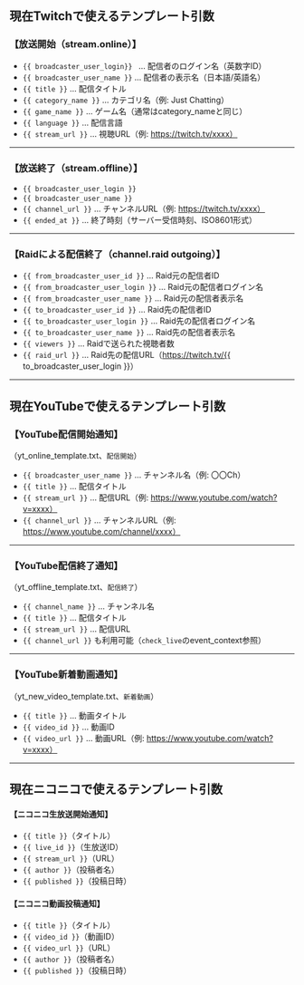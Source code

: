 ## 現在Twitchで使えるテンプレート引数

### 【放送開始（stream.online）】
- `{{ broadcaster_user_login}} ` … 配信者のログイン名（英数字ID）
- `{{ broadcaster_user_name }}` … 配信者の表示名（日本語/英語名）
- `{{ title }}` … 配信タイトル
- `{{ category_name }}` … カテゴリ名（例: Just Chatting）
- `{{ game_name }}` … ゲーム名（通常はcategory_nameと同じ）
- `{{ language }}` … 配信言語
- `{{ stream_url }}` … 視聴URL（例: https://twitch.tv/xxxx）

---

### 【放送終了（stream.offline）】
- `{{ broadcaster_user_login }}`
- `{{ broadcaster_user_name }}`
- `{{ channel_url }}` … チャンネルURL（例: https://twitch.tv/xxxx）
- `{{ ended_at }}` … 終了時刻（サーバー受信時刻、ISO8601形式）

---

### 【Raidによる配信終了（channel.raid outgoing）】
- `{{ from_broadcaster_user_id }}` … Raid元の配信者ID
- `{{ from_broadcaster_user_login }}` … Raid元の配信者ログイン名
- `{{ from_broadcaster_user_name }}` … Raid元の配信者表示名
- `{{ to_broadcaster_user_id }}` … Raid先の配信者ID
- `{{ to_broadcaster_user_login }}` … Raid先の配信者ログイン名
- `{{ to_broadcaster_user_name }}` … Raid先の配信者表示名
- `{{ viewers }}` … Raidで送られた視聴者数
- `{{ raid_url }}` … Raid先の配信URL（https://twitch.tv/{{ to_broadcaster_user_login }}）

---

## 現在YouTubeで使えるテンプレート引数

### 【YouTube配信開始通知】  
（yt_online_template.txt、`配信開始`）

- `{{ broadcaster_user_name }}` … チャンネル名（例: 〇〇Ch）
- `{{ title }}` … 配信タイトル
- `{{ stream_url }}` … 配信URL（例: https://www.youtube.com/watch?v=xxxx）
- `{{ channel_url }}` … チャンネルURL（例: https://www.youtube.com/channel/xxxx）

---

### 【YouTube配信終了通知】  
（yt_offline_template.txt、`配信終了`）

- `{{ channel_name }}` … チャンネル名
- `{{ title }}` … 配信タイトル
- `{{ stream_url }}` … 配信URL
- `{{ channel_url }}` も利用可能（`check_live`のevent_context参照）

---

### 【YouTube新着動画通知】  
（yt_new_video_template.txt、`新着動画`）

- `{{ title }}` … 動画タイトル
- `{{ video_id }}` … 動画ID
- `{{ video_url }}` … 動画URL（例: https://www.youtube.com/watch?v=xxxx）

---

## 現在ニコニコで使えるテンプレート引数

#### 【ニコニコ生放送開始通知】
- `{{ title }}`（タイトル）
- `{{ live_id }}`（生放送ID）
- `{{ stream_url }}`（URL）
- `{{ author }}`（投稿者名）
- `{{ published }}`（投稿日時）

#### 【ニコニコ動画投稿通知】
- `{{ title }}`（タイトル）
- `{{ video_id }}`（動画ID）
- `{{ video_url }}`（URL）
- `{{ author }}`（投稿者名）
- `{{ published }}`（投稿日時）




